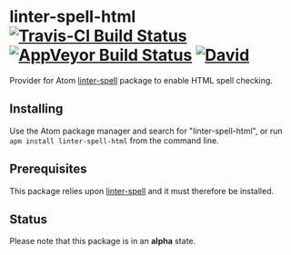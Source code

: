 # linter-spell-html [![Travis-CI Build Status](https://img.shields.io/travis/yitzchak/linter-spell-html/master.svg?label=Linux/OSX%20build)](https://travis-ci.org/yitzchak/linter-spell-html) [![AppVeyor Build Status](https://img.shields.io/appveyor/ci/yitzchak/linter-spell-html/master.svg?label=Windows%20build)](https://ci.appveyor.com/project/yitzchak/linter-spell-html) [![David](https://img.shields.io/david/yitzchak/linter-spell-html.svg)](https://david-dm.org/yitzchak/linter-spell-html)

Provider for Atom [linter-spell](https://atom.io/packages/linter-spell) package
to enable HTML spell checking.

## Installing

Use the Atom package manager and search for "linter-spell-html", or run
`apm install linter-spell-html` from the command line.

## Prerequisites

This package relies upon [linter-spell](https://atom.io/packages/linter-spell)
and it must therefore be installed.

## Status

Please note that this package is in an **alpha** state.
